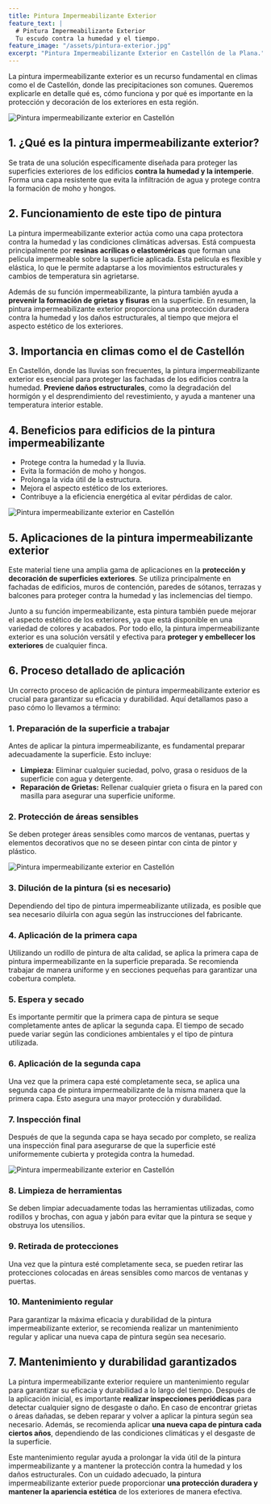 ```yaml
---
title: Pintura Impermeabilizante Exterior
feature_text: |
  # Pintura Impermeabilizante Exterior
  Tu escudo contra la humedad y el tiempo.
feature_image: "/assets/pintura-exterior.jpg"
excerpt: "Pintura Impermeabilizante Exterior en Castellón de la Plana."
---
```


La pintura impermeabilizante exterior es un recurso fundamental en climas como el de Castellón, donde las precipitaciones son comunes. Queremos explicarle en detalle qué es, cómo funciona y por qué es importante en la protección y decoración de los exteriores en esta región.

<img src="/assets/pintura impermeabilizante exterior en castellon 1.jpg" alt="Pintura impermeabilizante exterior en Castellón" class="center">


## 1. ¿Qué es la pintura impermeabilizante exterior?
Se trata de una solución específicamente diseñada para proteger las superficies exteriores de los edificios **contra la humedad y la intemperie**. Forma una capa resistente que evita la infiltración de agua y protege contra la formación de moho y hongos.

## 2. Funcionamiento de este tipo de pintura

La pintura impermeabilizante exterior actúa como una capa protectora contra la humedad y las condiciones climáticas adversas. Está compuesta principalmente por **resinas acrílicas o elastoméricas** que forman una película impermeable sobre la superficie aplicada. Esta película es flexible y elástica, lo que le permite adaptarse a los movimientos estructurales y cambios de temperatura sin agrietarse. 

Además de su función impermeabilizante, la pintura también ayuda a **prevenir la formación de grietas y fisuras** en la superficie. En resumen, la pintura impermeabilizante exterior proporciona una protección duradera contra la humedad y los daños estructurales, al tiempo que mejora el aspecto estético de los exteriores.

## 3. Importancia en climas como el de Castellón
En Castellón, donde las lluvias son frecuentes, la pintura impermeabilizante exterior es esencial para proteger las fachadas de los edificios contra la humedad. **Previene daños estructurales**, como la degradación del hormigón y el desprendimiento del revestimiento, y ayuda a mantener una temperatura interior estable.


## 4. Beneficios para edificios de la pintura impermeabilizante
- Protege contra la humedad y la lluvia.
- Evita la formación de moho y hongos.
- Prolonga la vida útil de la estructura.
- Mejora el aspecto estético de los exteriores.
- Contribuye a la eficiencia energética al evitar pérdidas de calor.

<img src="/assets/pintura impermeabilizante exterior en castellon 2.jpg" alt="Pintura impermeabilizante exterior en Castellón" class="center">

## 5. Aplicaciones de la pintura impermeabilizante exterior
Este material tiene una amplia gama de aplicaciones en la **protección y decoración de superficies exteriores**. Se utiliza principalmente en fachadas de edificios, muros de contención, paredes de sótanos, terrazas y balcones para proteger contra la humedad y las inclemencias del tiempo. 

Junto a su función impermeabilizante, esta pintura también puede mejorar el aspecto estético de los exteriores, ya que está disponible en una variedad de colores y acabados. Por todo ello, la pintura impermeabilizante exterior es una solución versátil y efectiva para **proteger y embellecer los exteriores** de cualquier finca.

## 6. Proceso detallado de aplicación

Un correcto proceso de aplicación de pintura impermeabilizante exterior es crucial para garantizar su eficacia y durabilidad. Aquí detallamos paso a paso cómo lo llevamos a término:

### 1. Preparación de la superficie a trabajar
Antes de aplicar la pintura impermeabilizante, es fundamental preparar adecuadamente la superficie. Esto incluye:

- **Limpieza:** Eliminar cualquier suciedad, polvo, grasa o residuos de la superficie con agua y detergente.
- **Reparación de Grietas:** Rellenar cualquier grieta o fisura en la pared con masilla para asegurar una superficie uniforme.

### 2. Protección de áreas sensibles
Se deben proteger áreas sensibles como marcos de ventanas, puertas y elementos decorativos que no se deseen pintar con cinta de pintor y plástico.

<img src="/assets/pintura impermeabilizante exterior en castellon 3.jpg" alt="Pintura impermeabilizante exterior en Castellón" class="center">

### 3. Dilución de la pintura (si es necesario)
Dependiendo del tipo de pintura impermeabilizante utilizada, es posible que sea necesario diluirla con agua según las instrucciones del fabricante.

### 4. Aplicación de la primera capa
Utilizando un rodillo de pintura de alta calidad, se aplica la primera capa de pintura impermeabilizante en la superficie preparada. Se recomienda trabajar de manera uniforme y en secciones pequeñas para garantizar una cobertura completa.

### 5. Espera y secado
Es importante permitir que la primera capa de pintura se seque completamente antes de aplicar la segunda capa. El tiempo de secado puede variar según las condiciones ambientales y el tipo de pintura utilizada.

### 6. Aplicación de la segunda capa
Una vez que la primera capa esté completamente seca, se aplica una segunda capa de pintura impermeabilizante de la misma manera que la primera capa. Esto asegura una mayor protección y durabilidad.

### 7. Inspección final
Después de que la segunda capa se haya secado por completo, se realiza una inspección final para asegurarse de que la superficie esté uniformemente cubierta y protegida contra la humedad.

<img src="/assets/pintura impermeabilizante exterior en castellon 4.jpg" alt="Pintura impermeabilizante exterior en Castellón" class="center">

### 8. Limpieza de herramientas
Se deben limpiar adecuadamente todas las herramientas utilizadas, como rodillos y brochas, con agua y jabón para evitar que la pintura se seque y obstruya los utensilios.

### 9. Retirada de protecciones
Una vez que la pintura esté completamente seca, se pueden retirar las protecciones colocadas en áreas sensibles como marcos de ventanas y puertas.

### 10. Mantenimiento regular
Para garantizar la máxima eficacia y durabilidad de la pintura impermeabilizante exterior, se recomienda realizar un mantenimiento regular y aplicar una nueva capa de pintura según sea necesario.
 
## 7. Mantenimiento y durabilidad garantizados
La pintura impermeabilizante exterior requiere un mantenimiento regular para garantizar su eficacia y durabilidad a lo largo del tiempo. Después de la aplicación inicial, es importante **realizar inspecciones periódicas** para detectar cualquier signo de desgaste o daño. En caso de encontrar grietas o áreas dañadas, se deben reparar y volver a aplicar la pintura según sea necesario. Además, se recomienda aplicar **una nueva capa de pintura cada ciertos años**, dependiendo de las condiciones climáticas y el desgaste de la superficie. 

Este mantenimiento regular ayuda a prolongar la vida útil de la pintura impermeabilizante y a mantener la protección contra la humedad y los daños estructurales. Con un cuidado adecuado, la pintura impermeabilizante exterior puede proporcionar **una protección duradera y mantener la apariencia estética** de los exteriores de manera efectiva.
